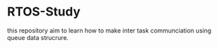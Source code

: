 # RTOS-Study
this repository aim to learn how to make inter task communciation using queue data strucrure.
